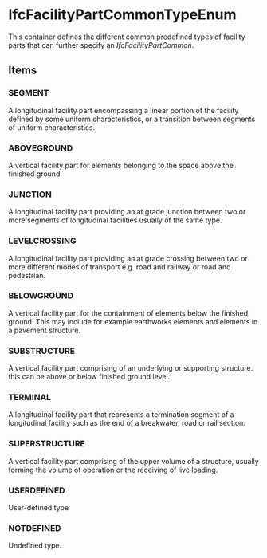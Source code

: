 # IfcFacilityPartCommonTypeEnum

This container defines the different common predefined types of facility parts that can further specify an _IfcFacilityPartCommon_.

## Items

### SEGMENT
A longitudinal facility part encompassing a linear portion of the facility defined by some uniform characteristics, or a transition between segments of uniform characteristics.

### ABOVEGROUND
A vertical facility part for elements belonging to the space above the finished ground.

### JUNCTION
A longitudinal facility part providing an at grade junction between two or more segments of longitudinal facilities usually of the same type.

### LEVELCROSSING
A longitudinal facility part providing an at grade crossing between two or more different modes of transport e.g. road and railway or road and pedestrian.

### BELOWGROUND
A vertical facility part for the containment of elements below the finished ground. This may include for example earthworks elements and elements in a pavement structure.

### SUBSTRUCTURE
A vertical facility part comprising of an underlying or supporting structure. this can be above or below finished ground level.

### TERMINAL
A longitudinal facility part that represents a termination segment of a longitudinal facility such as the end of a breakwater, road or rail section.

### SUPERSTRUCTURE
A vertical facility part comprising of the upper volume of a structure, usually forming the volume of operation or the receiving of live loading.

### USERDEFINED
User-defined type

### NOTDEFINED
Undefined type.
